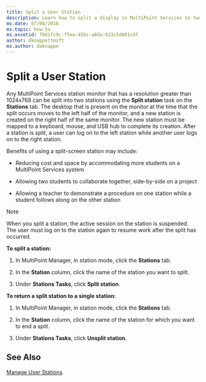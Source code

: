 ```yaml
---
title: Split a User Station
description: Learn how to split a display in MultiPoint Services so two users can use the same station
ms.date: 07/08/2016
ms.topic: how-to
ms.assetid: f0d1fc9c-f5ea-45bc-a8da-623c5d081cdf
author: dknappettmsft
ms.author: daknappe
---
```

# Split a User Station
Any MultiPoint Services station monitor that has a resolution greater than 1024x768 can be split into two stations using the **Split station** task on the **Stations** tab. The desktop that is present on the monitor at the time that the split occurs moves to the left half of the monitor, and a new station is created on the right half of the same monitor. The new station must be mapped to a keyboard, mouse, and USB hub to complete its creation. After a station is split, a user can log on to the left station while another user logs on to the right station.

Benefits of using a split-screen station may include:

-   Reducing cost and space by accommodating more students on a MultiPoint Services system

-   Allowing two students to collaborate together, side-by-side on a project

-   Allowing a teacher to demonstrate a procedure on one station while a student follows along on the other station

> [!NOTE]
> When you split a station, the active session on the station is suspended. The user must log on to the station again to resume work after the split has occurred.

**To split a station:**

1.  In MultiPoint Manager, in station mode, click the **Stations** tab.

2.  In the **Station** column, click the name of the station you want to split.

3.  Under **Stations Tasks**, click **Split station**.

**To return a split station to a single station:**

1.  In MultiPoint Manager, in station mode, click the **Stations** tab.

2.  In the **Station** column, click the name of the station for which you want to end a split.

3.  Under **Stations Tasks**, click **Unsplit station**.

## See Also
[Manage User Stations](Manage-User-Stations.md)
